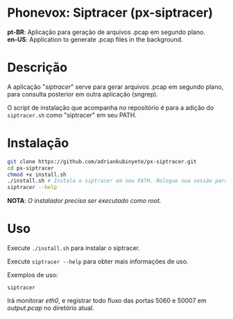 # Phonevox: Siptracer (px-siptracer)

**pt-BR**: Aplicação para geração de arquivos .pcap em segundo plano.<br>
**en-US**: Application to generate .pcap files in the background.

# Descrição

A aplicação "*siptracer*" serve para gerar arquivos .pcap em segundo plano, para consulta posterior em outra aplicação (sngrep).

O script de instalação que acompanha no repositório é para a adição do `siptracer.sh` como "siptracer" em seu PATH.

# Instalação

```sh
git clone https://github.com/adriankubinyete/px-siptracer.git
cd px-siptracer
chmod +x install.sh
./install.sh # Instala o siptracer em seu PATH. Relogue sua sessão para utilizar.
siptracer --help
```
**NOTA**: *O instalador precisa ser executado como root.*<br>

# Uso

Execute `./install.sh` para instalar o siptracer.

Execute `siptracer --help` para obter mais informações de uso.

Exemplos de uso:
```
siptracer
```
Irá monitorar *eth0*, e registrar todo fluxo das portas 5060 e 50007 em *output.pcap* no diretório atual.
